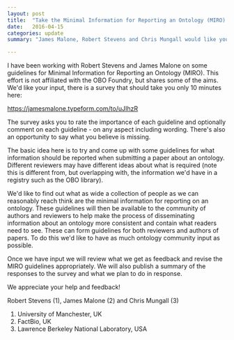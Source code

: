 ```yaml
---
layout: post
title:  "Take the Minimal Information for Reporting an Ontology (MIRO) Survey!"
date:   2016-04-15
categories: update
summary: "James Malone, Robert Stevens and Chris Mungall would like you to take a survey on the importance of a set of guidelines for reporting on ontologies"

---
```


I have been working with Robert Stevens and James Malone on some
guidelines for Minimal Information for Reporting an Ontology
(MIRO). This effort is not affiliated with the OBO Foundry, but shares
some of the aims.  We'd like your input, there is a survey that should
take you only 10 minutes here:

https://jamesmalone.typeform.com/to/uJIhzR

The survey asks you to rate the importance of each guideline and
optionally comment on each guideline - on any aspect including wording.
There's also an opportunity to say what you believe is missing.

The basic idea here is to try and come up with some guidelines for what
information should be reported when submitting a paper about an
ontology. Different reviewers may have different ideas about what is
required (note this is different from, but overlapping with, the
information we'd have in a registry such as the OBO library).

We'd like to find out what as wide a collection of people as we can
reasonably reach think are the minimal information for reporting on an
ontology. These guidelines will then be available to the community of
authors and reviewers  to help make the process of disseminating
information about an ontology more consistent and contain what readers
need to see. These can form guidelines for both reviewers and authors of
papers. To do this we'd like to have as much ontology community input as
possible.

Once we have input we will review what we get as feedback and revise the
MIRO guidelines appropriately. We will also publish a summary of the
responses to the survey and what we plan to do in response.

We appreciate your help and feedback!

Robert Stevens (1), James Malone (2) and Chris Mungall (3)

 1. University of Manchester, UK
 2. FactBio, UK
 3. Lawrence Berkeley National Laboratory, USA

